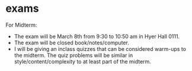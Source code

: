 # exams


For Midterm:
* The exam will be March 8th from 9:30 to 10:50 am in  Hyer Hall 0111.
* The exam will be closed book/notes/computer. 
* I will be giving an inclass quizzes that can be considered warm-ups to the midterm.  The quiz problems will be similar in style/content/complexity to at least part of the midterm.

